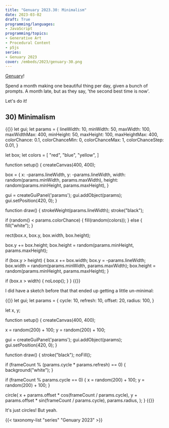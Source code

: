 ```yaml
---
title: "Genuary 2023.30: Minimalism"
date: 2023-03-02
draft: True
programming/languages:
- JavaScript
programming/topics:
- Generative Art
- Procedural Content
- p5js
series:
- Genuary 2023
cover: /embeds/2023/genuary-30.png
---
```

[Genuary](https://genuary.art/)! 

Spend a month making one beautiful thing per day, given a bunch of prompts. A month late, but as they say, 'the second best time is now'.  

Let's do it!

## 30) Minimalism

{{<p5js width="600" height="420">}}
let gui;
let params = {
  lineWidth: 10,
  minWidth: 50,
  maxWidth: 100, maxWidthMax: 400,
  minHeight: 50,
  maxHeight: 100, maxHeightMax: 400,
  colorChance: 0.1, colorChanceMin: 0, colorChanceMax: 1, colorChanceStep: 0.01,
}

let box;
let colors = [
  "red",
  "blue",
  "yellow",
]

function setup() {
  createCanvas(400, 400);
  
  box = {
    x: -params.lineWidth,
    y: -params.lineWidth,
    width: random(params.minWidth, params.maxWidth),
    height: random(params.minHeight, params.maxHeight),
  }

  gui = createGuiPanel('params');
  gui.addObject(params);
  gui.setPosition(420, 0);
}

function draw() {
  strokeWeight(params.lineWidth);
  stroke("black");
  
  if (random() < params.colorChance) {
    fill(random(colors));
  } else {
    fill("white");
  }
  
  rect(box.x, box.y, box.width, box.height);
  
  box.y += box.height;
  box.height = random(params.minHeight, params.maxHeight);
  
  if (box.y > height) {
    box.x += box.width;
    box.y = -params.lineWidth;
    box.width = random(params.minWidth, params.maxWidth);
    box.height = random(params.minHeight, params.maxHeight);
  }
  
  if (box.x > width) {
    noLoop();
  }
}
{{</p5js>}}

I did have a sketch before that that ended up getting a little un-minimal:

{{<p5js width="600" height="420">}}
let gui;
let params = {
  cycle: 10,
  refresh: 10,
  offset: 20,
  radius: 100,
}

let x, y;

function setup() {
  createCanvas(400, 400);
  
  x = random(200) + 100;
  y = random(200) + 100;

  gui = createGuiPanel('params');
  gui.addObject(params);
  gui.setPosition(420, 0);
}

function draw() {
  stroke("black");
  noFill();
  
  if (frameCount % (params.cycle * params.refresh) == 0) {
    background("white");
  }
  
  if (frameCount % params.cycle == 0) {
    x = random(200) + 100;
    y = random(200) + 100;
  }
  
  circle(
    x + params.offset * cos(frameCount / params.cycle),
    y + params.offset * sin(frameCount / params.cycle),
    params.radius,
  );
}
{{</p5js>}}

It's just circles! But yeah. 

{{< taxonomy-list "series" "Genuary 2023" >}}
